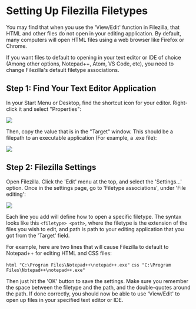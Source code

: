 # Setting Up Filezilla Filetypes
You may find that when you use the 'View/Edit' function in Filezilla, that HTML and other files do not open in your editing application. By default, many computers will open HTML files using a web browser like Firefox or Chrome.

If you want files to default to opening in your text editor or IDE of choice (Among other options, Notepad++, Atom, VS Code, etc), you need to change Filezilla's default filetype associations.

## Step 1: Find Your Text Editor Application

In your Start Menu or Desktop, find the shortcut icon for your editor. Right-click it and select "Properties":

<img src="https://i.imgur.com/zJUebDy.png">

Then, copy the value that is in the "Target" window. This should be a filepath to an executable application (For example, a .exe file):

<img src="https://i.imgur.com/287A7lO.png">

## Step 2: Filezilla Settings

Open Filezilla. Click the 'Edit' menu at the top, and select the 'Settings...' option. Once in the settings page, go to 'Filetype associations', under 'File editing':

<img src="https://i.imgur.com/nvwiAQq.png">

Each line you add will define how to open a specific filetype. The syntax looks like this ```<filetype> <path>```, where the filetype is the extension of the files you wish to edit, and path is path to your editing application that you got from the 'Target' field.

For example, here are two lines that will cause Filezilla to default to Notepad++ for editing HTML and CSS files:

```html "C:\Program Files\Notepad++\notepad++.exe"```
```css "C:\Program Files\Notepad++\notepad++.exe"```

Then just hit the 'OK' button to save the settings. Make sure you remember the space between the filetype and the path, and the double-quotes around the path. If done correctly, you should now be able to use 'View/Edit' to open up files in your specified text editor or IDE.


